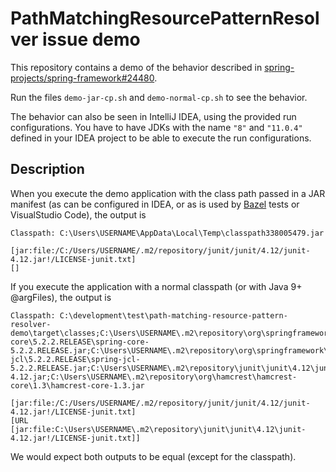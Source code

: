 # PathMatchingResourcePatternResolver issue demo

This repository contains a demo of the behavior described in [spring-projects/spring-framework#24480](https://github.com/spring-projects/spring-framework/issues/24480).

Run the files `demo-jar-cp.sh` and `demo-normal-cp.sh` to see the behavior.

The behavior can also be seen in IntelliJ IDEA, using the provided run configurations. You have to have JDKs with the name `"8"` and `"11.0.4"` defined in your IDEA project to be able to execute the run configurations.

## Description

When you execute the demo application with the class path passed in a JAR manifest (as can be configured in IDEA, or as is used by [Bazel](https://bazel.build/) tests or VisualStudio Code), the output is

```
Classpath: C:\Users\USERNAME\AppData\Local\Temp\classpath338005479.jar

[jar:file:/C:/Users/USERNAME/.m2/repository/junit/junit/4.12/junit-4.12.jar!/LICENSE-junit.txt]
[]
```

If you execute the application with a normal classpath (or with Java 9+ @argFiles), the output is

```
Classpath: C:\development\test\path-matching-resource-pattern-resolver-demo\target\classes;C:\Users\USERNAME\.m2\repository\org\springframework\spring-core\5.2.2.RELEASE\spring-core-5.2.2.RELEASE.jar;C:\Users\USERNAME\.m2\repository\org\springframework\spring-jcl\5.2.2.RELEASE\spring-jcl-5.2.2.RELEASE.jar;C:\Users\USERNAME\.m2\repository\junit\junit\4.12\junit-4.12.jar;C:\Users\USERNAME\.m2\repository\org\hamcrest\hamcrest-core\1.3\hamcrest-core-1.3.jar

[jar:file:/C:/Users/USERNAME/.m2/repository/junit/junit/4.12/junit-4.12.jar!/LICENSE-junit.txt]
[URL [jar:file:C:\Users\USERNAME\.m2\repository\junit\junit\4.12\junit-4.12.jar!/LICENSE-junit.txt]]
```

We would expect both outputs to be equal (except for the classpath).
